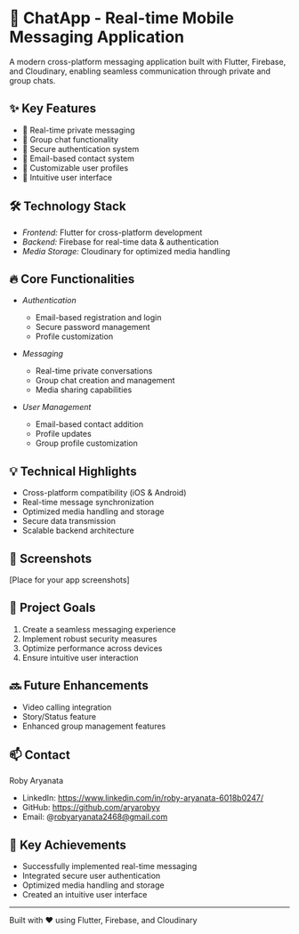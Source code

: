 # 📱 ChatApp - Real-time Mobile Messaging Application

A modern cross-platform messaging application built with Flutter, Firebase, and Cloudinary, enabling seamless communication through private and group chats.

## ✨ Key Features

- 💬 Real-time private messaging
- 👥 Group chat functionality
- 🔐 Secure authentication system
- 📧 Email-based contact system
- 👤 Customizable user profiles
- 🎯 Intuitive user interface

## 🛠 Technology Stack

- *Frontend:* Flutter for cross-platform development
- *Backend:* Firebase for real-time data & authentication
- *Media Storage:* Cloudinary for optimized media handling

## 🔥 Core Functionalities

- *Authentication*
    - Email-based registration and login
    - Secure password management
    - Profile customization

- *Messaging*
    - Real-time private conversations
    - Group chat creation and management
    - Media sharing capabilities

- *User Management*
    - Email-based contact addition
    - Profile updates
    - Group profile customization

## 💡 Technical Highlights

- Cross-platform compatibility (iOS & Android)
- Real-time message synchronization
- Optimized media handling and storage
- Secure data transmission
- Scalable backend architecture

## 📱 Screenshots

[Place for your app screenshots]

## 🎯 Project Goals

1. Create a seamless messaging experience
2. Implement robust security measures
3. Optimize performance across devices
4. Ensure intuitive user interaction

## 🔜 Future Enhancements

- Video calling integration
- Story/Status feature
- Enhanced group management features

## 📫 Contact

Roby Aryanata
- LinkedIn: https://www.linkedin.com/in/roby-aryanata-6018b0247/
- GitHub: https://github.com/aryarobyy
- Email: @robyaryanata2468@gmail.com

## 🌟 Key Achievements

- Successfully implemented real-time messaging
- Integrated secure user authentication
- Optimized media handling and storage
- Created an intuitive user interface

---
Built with ❤ using Flutter, Firebase, and Cloudinary